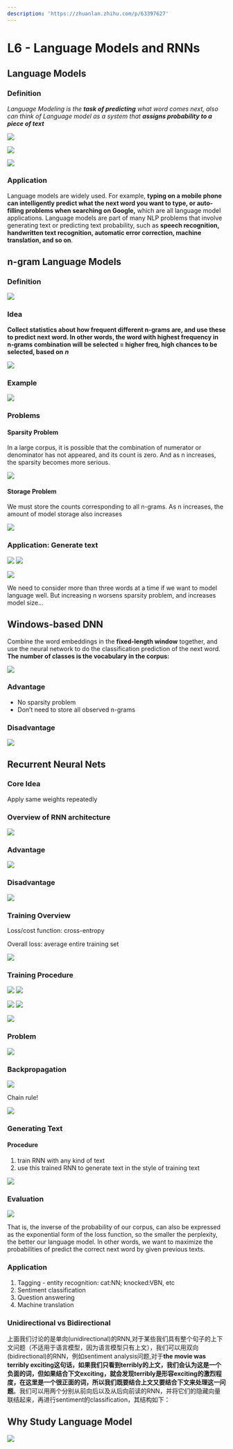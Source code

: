 ```yaml
---
description: 'https://zhuanlan.zhihu.com/p/63397627'
---
```


# L6 - Language Models and RNNs

## Language Models

### Definition

_Language Modeling is the **task of predicting** what word comes next, also can think of Language model as a system that **assigns probability to a piece of text**_

![](.gitbook/assets/image%20%2884%29.png)

![](.gitbook/assets/image%20%2814%29.png)

![](.gitbook/assets/image%20%2885%29.png)

### Application

Language models are widely used. For example, **typing on a mobile phone can intelligently predict what the next word you want to type, or auto-filling problems when searching on Google,** which are all language model applications. Language models are part of many NLP problems that involve generating text or predicting text probability, such as **speech recognition, handwritten text recognition, automatic error correction, machine translation, and so on**.

## n-gram Language Models

### Definition

![](.gitbook/assets/image%20%2895%29.png)

### Idea

**Collect statistics about how frequent different n-grams are, and use these to predict next word. In other words, the word with highest frequency in n-grams combination will be selected = higher freq, high chances to be selected, based on** _**n**_

![](.gitbook/assets/image%20%28129%29.png)

### Example

![](.gitbook/assets/image%20%2830%29.png)

### Problems

#### Sparsity Problem

In a large corpus, it is possible that the combination of numerator or denominator has not appeared, and its count is zero. And as n increases, the sparsity becomes more serious. 

![](.gitbook/assets/image%20%2891%29.png)

 

#### Storage Problem

We must store the counts corresponding to all n-grams. As n increases, the amount of model storage also increases

![](.gitbook/assets/image%20%2813%29.png)

### Application: Generate text

![](.gitbook/assets/image%20%2869%29.png) ![](.gitbook/assets/image%20%2849%29.png) 

![](.gitbook/assets/image%20%2880%29.png) 

We need to consider more than three words at a time if we want to model language well. But increasing n worsens sparsity problem, and increases model size…



## Windows-based DNN

Combine the word embeddings in the **fixed-length window** together, and use the neural network to do the classification prediction of the next word. **The number of classes is the vocabulary in the corpus:**

![](.gitbook/assets/image%20%2893%29.png)

### Advantage

* No sparsity problem 
* Don’t need to store all observed n-grams

### Disadvantage

![](.gitbook/assets/image%20%2898%29.png) 

## Recurrent Neural Nets

### Core Idea

Apply same weights repeatedly

### Overview of RNN architecture

![](.gitbook/assets/image%20%2850%29.png)

### Advantage

 ![](.gitbook/assets/image%20%28136%29.png) 

### Disadvantage

![](.gitbook/assets/image%20%2887%29.png) 

### Training Overview

Loss/cost function: cross-entropy

Overall loss: average entire training set

![](.gitbook/assets/image%20%2888%29.png)

### Training Procedure

![](.gitbook/assets/image%20%28122%29.png) ![](.gitbook/assets/image%20%28130%29.png) 

![](.gitbook/assets/image%20%28108%29.png) ![](.gitbook/assets/image%20%2846%29.png) 

![](.gitbook/assets/image%20%28115%29.png)

### Problem

![](.gitbook/assets/image%20%2873%29.png)

### Backpropagation

![](.gitbook/assets/image%20%28117%29.png)

Chain rule!

![](.gitbook/assets/image%20%2840%29.png)

### Generating Text

#### Procedure

1. train RNN with any kind of text
2. use this trained RNN to generate text in the style of training text

![](.gitbook/assets/image%20%285%29.png)

### Evaluation

![](.gitbook/assets/image%20%28134%29.png)

That is, the inverse of the probability of our corpus, can also be expressed as the exponential form of the loss function, so the smaller the perplexity, the better our language model. In other words, we want to maximize the probabilities of predict the correct next word by given previous texts.

### Application

1. Tagging - entity recognition: cat:NN; knocked:VBN, etc
2. Sentiment classification
3. Question answering
4. Machine translation

### Unidirectional vs Bidirectional

上面我们讨论的是单向\(unidirectional\)的RNN,对于某些我们具有整个句子的上下文问题（不适用于语言模型，因为语言模型只有上文），我们可以用双向\(bidirectional\)的RNN，例如sentiment analysis问题,对于**the movie was terribly exciting这句话，如果我们只看到terribly的上文，我们会认为这是一个负面的词，但如果结合下文exciting，就会发现terribly是形容exciting的激烈程度，在这里是一个很正面的词，所以我们既要结合上文又要结合下文来处理这一问题**。我们可以用两个分别从前向后以及从后向前读的RNN，并将它们的隐藏向量联结起来，再进行sentiment的classification，其结构如下：

## Why Study Language Model

![](.gitbook/assets/image%20%2855%29.png)



